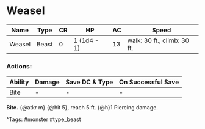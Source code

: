 # Weasel

| Name | Type | CR | HP | AC | Speed |
|------|------|----|----|----|-------|
| Weasel | Beast | 0 | 1 (1d4 - 1) | 13 | walk: 30 ft., climb: 30 ft. |

### Actions:

| Ability | Damage | Save DC & Type | On Successful Save |
|---------|--------|----------------|--------------------|
| Bite | - | - | - |


**Bite.** {@atkr m} {@hit 5}, reach 5 ft. {@h}1 Piercing damage.

^Tags: #monster #type_beast